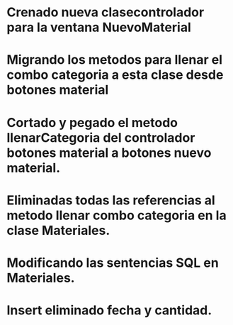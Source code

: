 
# Crenado nueva clasecontrolador para la ventana NuevoMaterial
# Migrando los metodos para llenar el combo categoria a esta clase desde botones material
# Cortado y pegado el metodo llenarCategoria del controlador botones material a botones nuevo material.
# Eliminadas todas las referencias al metodo llenar combo categoria en la clase Materiales.
# Modificando las sentencias SQL en Materiales.
# Insert eliminado fecha y cantidad.